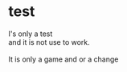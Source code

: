 # test
I's only a test
<br>and it is not use to work.</br><br>It is only a game and or a change</br>
